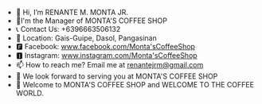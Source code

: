 - 👋 Hi, I’m RENANTE M. MONTA JR. 
- 🏪I'm the Manager of MONTA'S COFFEE SHOP
- 📞 Contact Us: +6396663506132  
- 📍 Location: Gais-Guipe, Dasol, Pangasinan
-  🅵 Facebook: www.facebook.com/Monta'sCoffeeShop
-  🅸 Instagram: www.instagram.com/Monta'sCoffeeShop 
- 📫 How to reach me? Email me at renantejrm@gmail.com 
- 💞️ We look forward to serving you at MONTA'S COFFEE SHOP
- 🤗 Welcome to MONTA'S COFFEE SHOP and WELCOME TO THE COFFEE WORLD.

<!---
RENANTEMONTA/RENANTEMONTA is a ✨ special ✨ repository because its `README.md` (this file) appears on your GitHub profile.
You can click the Preview link to take a look at your changes.
--->
